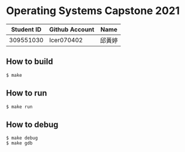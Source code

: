 # Operating Systems Capstone 2021

|Student ID|Github Account|Name|
|----------|--------------|----|
|309551030|Icer070402|邱黃婷|

## How to build
```
$ make
```

## How to run
```
$ make run
```

## How to debug
```
$ make debug
$ make gdb
```

